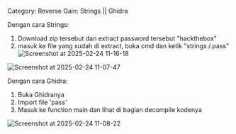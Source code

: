 Category: Reverse
Gain: Strings || Ghidra

Dengan cara Strings:
1. Download zip tersebut dan extract password tersebut "hackthebox"
2. masuk ke file yang sudah di extract, buka cmd dan ketik "strings /.pass"
![Screenshot at 2025-02-24 11-16-18](https://github.com/user-attachments/assets/b480dec1-efa8-414a-891f-e7fb080f0485)

![Screenshot at 2025-02-24 11-07-47](https://github.com/user-attachments/assets/8abd3640-b751-40af-869a-746800c287f3)





Dengan cara Ghidra:
1. Buka Ghidranya
2. Import file 'pass'
3. Masuk ke function main dan lihat di bagian decompile kodenya

![Screenshot at 2025-02-24 11-08-22](https://github.com/user-attachments/assets/4fc9344e-bb6e-4119-9a17-39e8a6ce40dd)
